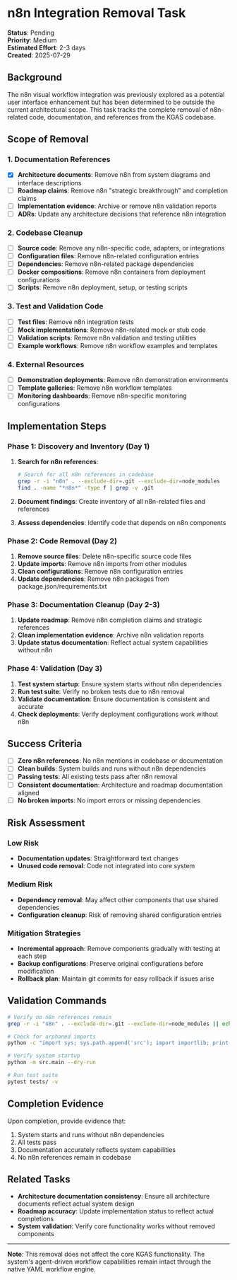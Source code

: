 # n8n Integration Removal Task

**Status**: Pending  
**Priority**: Medium  
**Estimated Effort**: 2-3 days  
**Created**: 2025-07-29  

## Background

The n8n visual workflow integration was previously explored as a potential user interface enhancement but has been determined to be outside the current architectural scope. This task tracks the complete removal of n8n-related code, documentation, and references from the KGAS codebase.

## Scope of Removal

### 1. Documentation References
- [x] **Architecture documents**: Remove n8n from system diagrams and interface descriptions
- [ ] **Roadmap claims**: Remove n8n "strategic breakthrough" and completion claims
- [ ] **Implementation evidence**: Archive or remove n8n validation reports
- [ ] **ADRs**: Update any architecture decisions that reference n8n integration

### 2. Codebase Cleanup
- [ ] **Source code**: Remove any n8n-specific code, adapters, or integrations
- [ ] **Configuration files**: Remove n8n-related configuration entries
- [ ] **Dependencies**: Remove n8n-related package dependencies
- [ ] **Docker compositions**: Remove n8n containers from deployment configurations
- [ ] **Scripts**: Remove n8n deployment, setup, or testing scripts

### 3. Test and Validation Code
- [ ] **Test files**: Remove n8n integration tests
- [ ] **Mock implementations**: Remove n8n-related mock or stub code
- [ ] **Validation scripts**: Remove n8n validation and testing utilities
- [ ] **Example workflows**: Remove n8n workflow examples and templates

### 4. External Resources
- [ ] **Demonstration deployments**: Remove n8n demonstration environments
- [ ] **Template galleries**: Remove n8n workflow templates
- [ ] **Monitoring dashboards**: Remove n8n-specific monitoring configurations

## Implementation Steps

### Phase 1: Discovery and Inventory (Day 1)
1. **Search for n8n references**: 
   ```bash
   # Search for all n8n references in codebase
   grep -r -i "n8n" . --exclude-dir=.git --exclude-dir=node_modules
   find . -name "*n8n*" -type f | grep -v .git
   ```

2. **Document findings**: Create inventory of all n8n-related files and references

3. **Assess dependencies**: Identify code that depends on n8n components

### Phase 2: Code Removal (Day 2)
1. **Remove source files**: Delete n8n-specific source code files
2. **Update imports**: Remove n8n imports from other modules
3. **Clean configurations**: Remove n8n configuration entries
4. **Update dependencies**: Remove n8n packages from package.json/requirements.txt

### Phase 3: Documentation Cleanup (Day 2-3)
1. **Update roadmap**: Remove n8n completion claims and strategic references
2. **Clean implementation evidence**: Archive n8n validation reports
3. **Update status documentation**: Reflect actual system capabilities without n8n

### Phase 4: Validation (Day 3)
1. **Test system startup**: Ensure system starts without n8n dependencies
2. **Run test suite**: Verify no broken tests due to n8n removal
3. **Validate documentation**: Ensure documentation is consistent and accurate
4. **Check deployments**: Verify deployment configurations work without n8n

## Success Criteria

- [ ] **Zero n8n references**: No n8n mentions in codebase or documentation
- [ ] **Clean builds**: System builds and runs without n8n dependencies
- [ ] **Passing tests**: All existing tests pass after n8n removal
- [ ] **Consistent documentation**: Architecture and roadmap documentation aligned
- [ ] **No broken imports**: No import errors or missing dependencies

## Risk Assessment

### Low Risk
- **Documentation updates**: Straightforward text changes
- **Unused code removal**: Code not integrated into core system

### Medium Risk
- **Dependency removal**: May affect other components that use shared dependencies
- **Configuration cleanup**: Risk of removing shared configuration entries

### Mitigation Strategies
- **Incremental approach**: Remove components gradually with testing at each step
- **Backup configurations**: Preserve original configurations before modification
- **Rollback plan**: Maintain git commits for easy rollback if issues arise

## Validation Commands

```bash
# Verify no n8n references remain
grep -r -i "n8n" . --exclude-dir=.git --exclude-dir=node_modules || echo "Clean - no n8n references found"

# Check for orphaned imports
python -c "import sys; sys.path.append('src'); import importlib; print('Import check passed')" 

# Verify system startup
python -m src.main --dry-run

# Run test suite
pytest tests/ -v
```

## Completion Evidence

Upon completion, provide evidence that:
1. System starts and runs without n8n dependencies
2. All tests pass
3. Documentation accurately reflects system capabilities
4. No n8n references remain in codebase

## Related Tasks

- **Architecture documentation consistency**: Ensure all architecture documents reflect actual system design
- **Roadmap accuracy**: Update implementation status to reflect actual completions
- **System validation**: Verify core functionality works without removed components

---

**Note**: This removal does not affect the core KGAS functionality. The system's agent-driven workflow capabilities remain intact through the native YAML workflow engine.